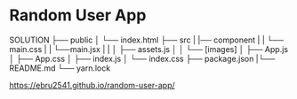 # Random User App

SOLUTION
├── public
│ └── index.html
├── src
| |── component
| | └── main.css
| | └──main.jsx
| |
│ ├── assets.js
│ │ └── [images]
│ ├── App.js
│ ├── App.css
│ ├── index.js
│ └── index.css
├── package.json
|└── README.md
└── yarn.lock











https://ebru2541.github.io/random-user-app/
